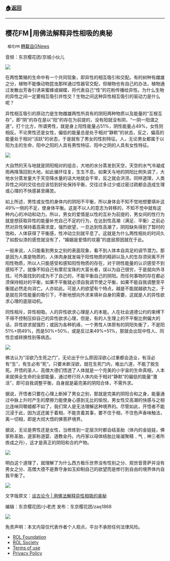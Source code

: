###  [:house:返回](README.md)
---


## 樱花FM┃用佛法解释异性相吸的奥秘
` 樱花FM` [轉載自GNews](https://gnews.org/zh-hans/2685695/)

音频：东京樱花团/京城小伙儿
  
![](https://assets.gnews.org/wp-content/uploads/2022/06/9_1654681774.png)
 
在两性繁殖的生命中有一个共同现象，即异性的相互吸引和交配。有的树种有雌雄之分，植物不能像动物昆虫那样通过性器官交配，但植物也有自己的办法，植物通过发散出芳香引诱来蜜蜂或蝴蝶，将代表自己“性”的花粉传播给异性。为什么生物的异性之间一定要相互吸引并性交？生物之间这种异性相互吸引的驱动力是什么呢？
 
异性相互吸引的原动力是生物雌雄两性所具有的阴阳两种物质以及能量的“互根互存”，即“阴”的存在是以“阳”的存在为前提的，没有阳就没有阴，“一阴一阳谓之道”。打个比方，所谓男性，就是身上阳性能量占51%，阴性能量占49%，女性则相反。不论男性还是女性，偏低的能量总是处于相对“静默”的状态，反之，偏高的能量处于相对“活跃”的状态，于是就有了男女的性别特征。人，无论男女都属于以阳为主的生命，阳中之阳的人具有男性特征、阳中之阴的人具有女性特征。
 
![](https://lh4.googleusercontent.com/_2ls3xmQ_F029hY53fXLotGFH9BlnJYiCn0HS7POJ2zQ1gT2-bLPfmpa7MCulE72IuPEjk4IQewavWv-HDuIvrxXCM8nZFQZ8lQPuCXVrQqY-V-CASeAhaKmgxnwx-VC12taiDHDY6H37DTIFQ)
 
大自然的天与地就是阴阳相对的组合，大地的水分蒸发到天空，天空的水气冷凝成雨再降落回到大地，如此循环往复，生生不息。如果天与地的阴阳比例失调了，大地水分蒸发量大于天空降水量的话大地就会干旱，反之就会洪涝。同样道理，人类异性之间的交往也应该恰到好处保持平衡，交往过多过少或过密过疏都会造成生理或心理的不快感甚至痛苦。
 
如上所述，男性或女性的身体内的阴阳不平衡，所以身体会不知不觉地想要填补这49%一侧的不足，使身体平衡。这是不以人的意志为转移的，不知不觉中就有这种内心的冲动和动力。所以，男女的爱情是以性的互补为前提的，男女间的性行为就是想获取异性的能量补充自己不足的行为，在达到性高潮（满足、平衡）之前必然对异性保持着高需求度，强烈欲望，一旦达到性高潮了，阴阳缺失得到了暂时的饱和，人体获得了平衡感，性冲动立刻就平息了。这就是为什么两性相处的时间久了如胶似漆的感觉就没有了，“婚姻是爱情的坟墓”的底层原因就在于此。
 
一般来说，人只能看到男女之别的表面现象，看不到人体本自具足的调节潜力。那是因为人类是物质的，人体肉身就发端于阳性物质的精卵以及人的生存须臾离不开阳性物质，所以人只能感受和感知阳性物质的存在，对于阴性能量的认识感受不到感知不了。就像不知自己有摩尼宝珠的大富长者，误以为自己很穷，于是就向外寻找，可外面找到的成为不了自己的，不能平衡自己的阴阳。而任何事物的存在都必须保持相对的平衡，如果不平衡就必须自我调节使之平衡，如果不能自我调整至平衡就必然走向消亡。人亦如此。可是人的欲望有个特点，越是不能就越欲为之，于是就在异性能量的吸引下，不断地想向外求来填补自身的需要，这就是人的异性欲求心理的底层动机。
 
同性相斥，异性相吸。人的异性欲求心理是人的本能。人在社会道德公约的束缚下不得不控制压抑自己的异性欲求心理，但是，有的人生理上的不平衡比例偏大的话，异性欲求就强烈；或因为各种机缘，一个男性人体原有的阴阳失衡了，不是阳51%+阴49%，而是50%+50%，或是反过来49%+51%，那就会出现中性人、同性恋或转换性别等病态。
 
![](https://lh6.googleusercontent.com/S8DvppNzvRDW9MwAL6SHBgHm__rUlAYbAavlQEDn7y4c99HMATY_ERuVpTo2hEBNSltoDH9dQhI3q9ZkBaVJcpViEQBFZT-3IdRv_E2I4BVSeV98U6nTLwCeKkR3-KysJ0YN0S36MOWfg22fOQ)
 
佛法认为“淫欲乃生死之门”，无论出于什么原因淫欲心过重都会造业，有淫必有“生”，有生必有“死“。只要未断淫欲，就在生死门内，难出六道，不能了脱生死。开悟的圣人、高僧大德们悟透了人体就是一个完美的小宇宙的生命真相，人本来就俱全生命的全部能量，通过修行将人体内处于相对“静默”的偏低的能量“激活”，即可自我调整平衡，自身就是最完美的阴阳合体，不需外求。
 
据说，开悟者只要在心理上断掉了男女之别，那就是完美的阴阳合和之身，能量通过中脉上升时产生的摩擦力能使身心感到无比的愉悦，男女性交高潮的快感与之相比连味同嚼蜡都不如了，我们常人是无法理解这种境界的。尽管如此，开悟者不能沉浸于此，因为这还属于着相，不能贪着其事，要不住于相，不住色声香味触法，离一切相，即是大彻大悟的佛菩萨境界。
 
据说，无论是男性还是女性，当修炼到一定层次时都会结圣胎（体内的金娃娃，佛家称圣胎，道家称道婴、道教金丹。内丹家以母体结胎比喻凝聚精﹑气﹑神三者所炼成之丹），这才是真正的阴阳和合的产物。
 
![](https://lh3.googleusercontent.com/8nNJ_DWwBt8Nttv89IsAG8m2mSdLpcgWp2XL1FQGuwWL7XgIBN9vnWKHpMjpWABYaGIPE1HPnwo5bSyuc6M9hpHNXQ9qENSxkF5_pzzbi7eOnb17lhr7ReIPb7KRoPEAxFIE7pqJ2p_YV0iSvA)
 
明白这个道理了，就理解了为什么西方极乐世界没有性别之分、观世音菩萨并没有男女之分、高僧大德不是靠守身如玉抑制自己的欲望而是修行到自由的境界体内自我平衡了。
 
![](https://lh6.googleusercontent.com/QDybZF18FnLtAIQXhxEYYmFhPDMbW26VRF08PTvAlt5_HRdGP5Nt8pYskpBi9kCpHNljvNyw3LVeInRJdRJcFWIKFDs-oqRdWw8IUGkEl31OwHrQKEUMJYkqtjIP4OKjCaEVkXaTau3CO0faXw)
 
文字版原文：[谈古论今 | 用佛法解释异性相吸的奥秘](https://gnews.org/zh-hans/2674116/)
 
编辑：东京樱花团/小老虎
发布：东京樱花团/zaq1868
 
![](https://assets.gnews.org/wp-content/uploads/2022/02/新二维码.jpg)

免责声明：本文内容仅代表作者个人观点，平台不承担任何法律风险。
  
- [ROL Foundation](https://rolfoundation.org/)
- [ROL Society](https://rolsociety.org/)
- [Terms of use](https://gnews.org/terms-of-use-3/)
- [Privacy Policy](https://gnews.org/privacy-policy/)
